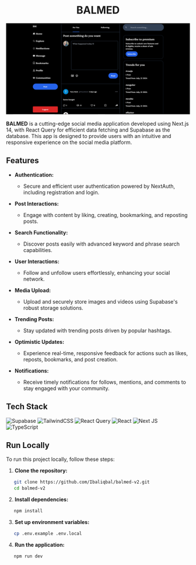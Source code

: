 <div align="center">

# BALMED

</div>

![App Screenshot](/public/demo.png)

**BALMED** is a cutting-edge social media application developed using Next.js 14, with React Query for efficient data fetching and Supabase as the database. This app is designed to provide users with an intuitive and responsive experience on the social media platform.

## Features

- **Authentication:**

  - Secure and efficient user authentication powered by NextAuth, including registration and login.

- **Post Interactions:**

  - Engage with content by liking, creating, bookmarking, and reposting posts.

- **Search Functionality:**

  - Discover posts easily with advanced keyword and phrase search capabilities.

- **User Interactions:**

  - Follow and unfollow users effortlessly, enhancing your social network.

- **Media Upload:**

  - Upload and securely store images and videos using Supabase's robust storage solutions.

- **Trending Posts:**

  - Stay updated with trending posts driven by popular hashtags.

- **Optimistic Updates:**

  - Experience real-time, responsive feedback for actions such as likes, reposts, bookmarks, and post creation.

- **Notifications:**
  - Receive timely notifications for follows, mentions, and comments to stay engaged with your community.

## Tech Stack

![Supabase](https://img.shields.io/badge/Supabase-3ECF8E?style=for-the-badge&logo=supabase&logoColor=white)
![TailwindCSS](https://img.shields.io/badge/tailwindcss-%2338B2AC.svg?style=for-the-badge&logo=tailwind-css&logoColor=white)
![React Query](https://img.shields.io/badge/-React%20Query-FF4154?style=for-the-badge&logo=react%20query&logoColor=white)
![React](https://img.shields.io/badge/react-%2320232a.svg?style=for-the-badge&logo=react&logoColor=%2361DAFB)
![Next JS](https://img.shields.io/badge/Next-black?style=for-the-badge&logo=next.js&logoColor=white)
![TypeScript](https://img.shields.io/badge/typescript-%23007ACC.svg?style=for-the-badge&logo=typescript&logoColor=white)

## Run Locally

To run this project locally, follow these steps:

1. **Clone the repository:**

```bash
   git clone https://github.com/Ibaliqbal/balmed-v2.git
   cd balmed-v2
```

2. **Install dependencies:**

```bash
   npm install
```

3. **Set up environment variables:**

```bash
   cp .env.example .env.local
```

4. **Run the application:**

```bash
   npm run dev
```
